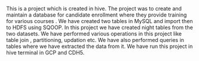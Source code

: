 This is a project which is created in hive. 
The project was to create and maintain a database for candidate enrollment  where they provide training for various courses . 
We have created two tables in MySQL and import then to HDFS using SQOOP.
In this project we have created night tables from the two datasets. 
We have performed various operations in this project like table join , partitioning, updation etc. We have also performed queries in tables where we have extracted the data from it. 
We have run this project in hive terminal in GCP and CDH5.

